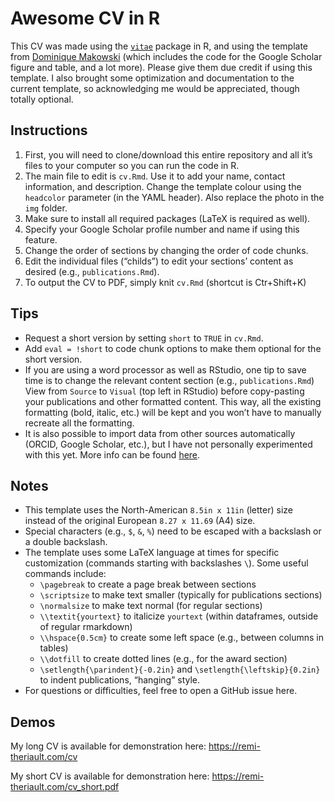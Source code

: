
# Awesome CV in R

This CV was made using the
[`vitae`](https://pkg.mitchelloharawild.com/vitae/) package in R, and
using the template from [Dominique
Makowski](https://github.com/DominiqueMakowski/CV) (which includes the
code for the Google Scholar figure and table, and a lot more). Please
give them due credit if using this template. I also brought some
optimization and documentation to the current template, so acknowledging
me would be appreciated, though totally optional.

## Instructions

1.  First, you will need to clone/download this entire repository and
    all it’s files to your computer so you can run the code in R.
2.  The main file to edit is `cv.Rmd`. Use it to add your name, contact
    information, and description. Change the template colour using the
    `headcolor` parameter (in the YAML header). Also replace the photo
    in the `img` folder.
3.  Make sure to install all required packages (LaTeX is required as
    well).
4.  Specify your Google Scholar profile number and name if using this
    feature.
5.  Change the order of sections by changing the order of code chunks.
6.  Edit the individual files (“childs”) to edit your sections’ content
    as desired (e.g., `publications.Rmd`).
7.  To output the CV to PDF, simply knit `cv.Rmd` (shortcut is
    Ctr+Shift+K)

## Tips

-   Request a short version by setting `short` to `TRUE` in `cv.Rmd`.
-   Add `eval = !short` to code chunk options to make them optional for
    the short version.
-   If you are using a word processor as well as RStudio, one tip to
    save time is to change the relevant content section (e.g.,
    `publications.Rmd`) View from `Source` to `Visual` (top left in
    RStudio) before copy-pasting your publications and other formatted
    content. This way, all the existing formatting (bold, italic, etc.)
    will be kept and you won’t have to manually recreate all the
    formatting.
-   It is also possible to import data from other sources automatically
    (ORCID, Google Scholar, etc.), but I have not personally
    experimented with this yet. More info can be found
    [here](https://pkg.mitchelloharawild.com/vitae/articles/data.html).

## Notes

-   This template uses the North-American `8.5in x 11in` (letter) size
    instead of the original European `8.27 x 11.69` (A4) size.
-   Special characters (e.g., `$`, `&`, `%`) need to be escaped with a
    backslash or a double backslash.
-   The template uses some LaTeX language at times for specific
    customization (commands starting with backslashes `\`). Some useful
    commands include:
    -   `\pagebreak` to create a page break between sections
    -   `\scriptsize` to make text smaller (typically for publications
        sections)
    -   `\normalsize` to make text normal (for regular sections)
    -   `\\textit{yourtext}` to italicize `yourtext` (within dataframes,
        outside of regular rmarkdown)
    -   `\\hspace{0.5cm}` to create some left space (e.g., between
        columns in tables)
    -   `\\dotfill` to create dotted lines (e.g., for the award section)
    -   `\setlength{\parindent}{-0.2in}` and
        `\setlength{\leftskip}{0.2in}` to indent publications, “hanging”
        style.
-   For questions or difficulties, feel free to open a GitHub issue
    here.

## Demos

My long CV is available for demonstration here:
<https://remi-theriault.com/cv>

My short CV is available for demonstration here:
<https://remi-theriault.com/cv_short.pdf>
